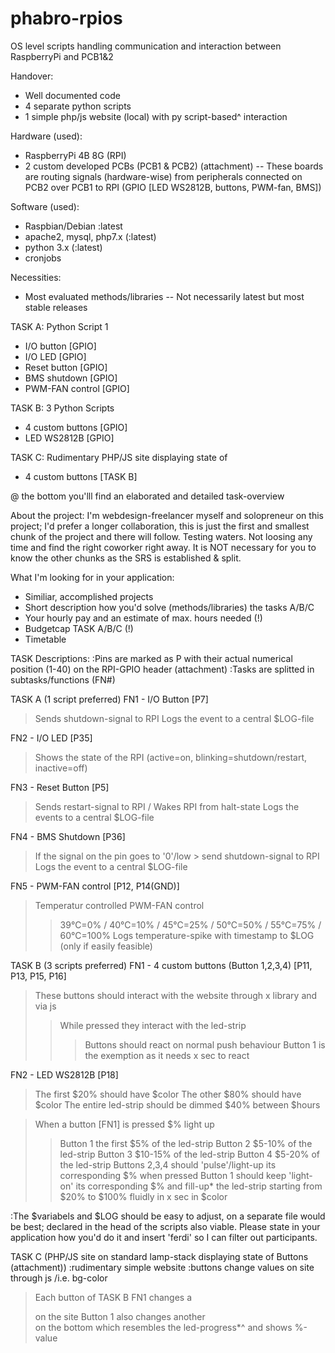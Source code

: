 # phabro-rpios
OS level scripts handling communication and interaction between RaspberryPi and PCB1&amp;2

Handover:
- Well documented code
- 4 separate python scripts
- 1 simple php/js website (local) with py script-based^ interaction

Hardware (used):
- RaspberryPi 4B 8G (RPI)
- 2 custom developed PCBs (PCB1 & PCB2) (attachment)
-- These boards are routing signals (hardware-wise) from peripherals connected on PCB2 over PCB1 to RPI (GPIO [LED WS2812B, buttons, PWM-fan, BMS])

Software (used):
- Raspbian/Debian :latest
- apache2, mysql, php7.x (:latest)
- python 3.x (:latest)
- cronjobs

Necessities:
- Most evaluated methods/libraries
-- Not necessarily latest but most stable releases


TASK A: Python Script 1
- I/O button [GPIO]
- I/O LED [GPIO]
- Reset button [GPIO]
- BMS shutdown [GPIO]
- PWM-FAN control [GPIO]

TASK B: 3 Python Scripts
- 4 custom buttons [GPIO]
- LED WS2812B [GPIO]

TASK C: Rudimentary PHP/JS site displaying state of
- 4 custom buttons [TASK B]

@ the bottom you'lll find an elaborated and detailed task-overview


About the project:
I'm webdesign-freelancer myself and solopreneur on this project; I'd prefer a longer collaboration, this is just the first and smallest chunk of the project and there will follow. Testing waters. Not loosing any time and find the right coworker right away. It is NOT necessary for you to know the other chunks as the SRS is established & split.

What I'm looking for in your application:
- Similiar, accomplished projects
- Short description how you'd solve (methods/libraries) the tasks A/B/C
- Your hourly pay and an estimate of max. hours needed (!)
- Budgetcap TASK A/B/C (!)
- Timetable


TASK Descriptions:
:Pins are marked as P with their actual numerical position (1-40) on the RPI-GPIO header (attachment)
:Tasks are splitted in subtasks/functions (FN#)



TASK A (1 script preferred)
FN1 - I/O Button [P7]
> Sends shutdown-signal to RPI
> Logs the event to a central $LOG-file

FN2 - I/O LED [P35]
> Shows the state of the RPI (active=on, blinking=shutdown/restart, inactive=off)

FN3 - Reset Button [P5]
> Sends restart-signal to RPI / Wakes RPI from halt-state
> Logs the events to a central $LOG-file

FN4 - BMS Shutdown [P36]
> If the signal on the pin goes to '0'/low > send shutdown-signal to RPI
> Logs the event to a central $LOG-file

FN5 - PWM-FAN control [P12, P14(GND)]
> Temperatur controlled PWM-FAN control
>> 39°C=0% / 40°C=10% / 45°C=25% / 50°C=50% / 55°C=75% / 60°C=100%
> Logs temperature-spike with timestamp to $LOG (only if easily feasible)



TASK B (3 scripts preferred)
FN1 - 4 custom buttons (Button 1,2,3,4) [P11, P13, P15, P16]
> These buttons should interact with the website through x library and via js
>> While pressed they interact with the led-strip
>>> Buttons should react on normal push behaviour
>>> Button 1 is the exemption as it needs x sec to react

FN2 - LED WS2812B [P18]
> The first $20% should have $color
> The other $80% should have $color
> The entire led-strip should be dimmed $40% between $hours

> When a button [FN1] is pressed $% light up
>> Button 1 the first $5% of the led-strip
>> Button 2 $5-10% of the led-strip
>> Button 3 $10-15% of the led-strip
>> Button 4 $5-20% of the led-strip
> Buttons 2,3,4 should 'pulse'/light-up its corresponding $% when pressed
> Button 1 should keep 'light-on' its corresponding $% and fill-up* the led-strip starting from $20% to $100% fluidly in x sec in $color

:The $variabels and $LOG should be easy to adjust, on a separate file would be best; declared in the head of the scripts also viable. Please state in your application how you'd do it and insert 'ferdi' so I can filter out participants.


TASK C (PHP/JS site on standard lamp-stack displaying state of Buttons (attachment))
:rudimentary simple website
:buttons change values on site through js /i.e. bg-color
> Each button of TASK B FN1 changes a <div> on the site
> Button 1 also changes another <div> on the bottom which resembles the led-progress*^ and shows %-value
